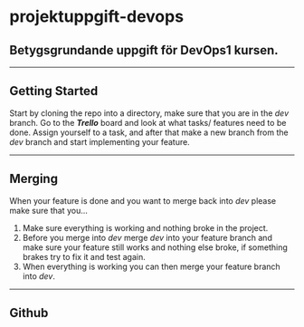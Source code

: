 # projektuppgift-devops
## Betygsgrundande uppgift för DevOps1 kursen.
-----------------------------------------------------------------
## Getting Started
Start by cloning the repo into a directory, make sure that you are in the *dev* branch. Go to the ***Trello*** board and look at what tasks/ features need to be done. Assign yourself to a task, and after that make a new branch from the *dev* branch and start implementing your feature.

-----------------------------------------------------------------
## Merging
When your feature is done and you want to merge back into *dev* please make sure that you...

1. Make sure everything is working and nothing broke in the project.
2. Before you merge into *dev* merge *dev* into your feature branch and make sure your feature still works and nothing else broke, if something brakes try to fix it and test again.
3. When everything is working you can then merge your feature branch into *dev*.

-----------------------------------------------------------------
## Github